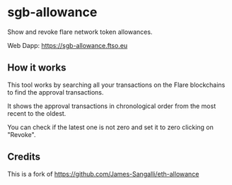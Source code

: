 # sgb-allowance
Show and revoke flare network token allowances.

Web Dapp: https://sgb-allowance.ftso.eu 

## How it works
This tool works by searching all your transactions on the Flare blockchains to find the approval transactions.

It shows the  approval transactions in chronological order from the most recent to the oldest.

You can check if the latest one is not zero and set it to zero clicking on "Revoke".

## Credits
This is a fork of https://github.com/James-Sangalli/eth-allowance
